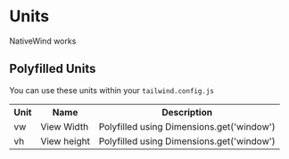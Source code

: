 # Units

NativeWind works

## Polyfilled Units

You can use these units within your `tailwind.config.js`

<table>
  <tbody style={{ display: "table", width: "100%" }}>
    <tr>
      <th>Unit</th>
      <th>Name</th>
      <th>Description</th>
    </tr>
    <tr>
      <td>vw</td>
      <td>View Width</td>
      <td>Polyfilled using Dimensions.get('window')</td>
    </tr>
    <tr>
      <td>vh</td>
      <td>View height</td>
      <td>Polyfilled using Dimensions.get('window')</td>
    </tr>
  </tbody>
</table>

